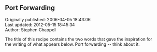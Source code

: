 ## Port Forwarding  
Originally published: 2006-04-05 18:43:06  
Last updated: 2012-05-15 18:45:34  
Author: Stephen Chappell  
  
The title of this recipe contains
the two words that gave the inspiration
for the writing of what appears below.
Port forwarding -- think about it.